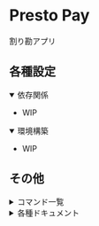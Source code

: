 # Presto Pay

割り勘アプリ

## 各種設定

<details open>
<summary>依存関係</summary>

* WIP
</details>

<details open>
<summary>環境構築</summary>

* WIP
</details>

## その他

<details>
<summary>コマンド一覧</summary>

* WIP
</details>

<details>
<summary>各種ドキュメント</summary>

* [01_specification](./docs/01_specification/README.md)
* [11_frontend](./docs/11_frontend/README.md)
  * [01_native](./docs/11_frontend/01_native/README.md)
    * [01_design](./docs/11_frontend/01_native/01_design/README.md)
    * [11_ios](./docs/11_frontend/01_native/11_ios/README.md)
    * [12_android](./docs/11_frontend/01_native/12_android/README.md)
  * [02_web](./docs/11_frontend/02_web/README.md)
    * [01_design](./docs/11_frontend/02_web/01_design/README.md)
* [12_backend](./docs/12_backend/README.md)
  * [01_design](./docs/12_backend/01_design/README.md)
  * [11_user](./docs/12_backend/11_user/README.md)
  * [12_calc](./docs/12_backend/12_calc/README.md)
  * [13_payment](./docs/12_backend/13_payment/README.md)
  * [21_swagger](./docs/12_backend/21_swagger/README.md)
* [13_infrastructure](./docs/13_infrastructure/README.md)
  * [01_design](./docs/13_infrastructure/01_design/README.md)
  * [11_gcp](./docs/13_infrastructure/11_gcp/README.md)
  * [12_firebase](./docs/13_infrastructure/12_firebase/README.md)
  * [21_docker](./docs/13_infrastructure/21_docker/README.md)
  * [22_kubernetes](./docs/13_infrastructure/22_kubernetes/README.md)
  * [31_github-actions](./docs/13_infrastructure/31_github-actions/README.md)
  * [32_terraform](./docs/13_infrastructure/32_terraform/README.md)
</details>
